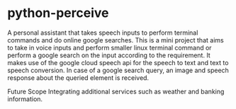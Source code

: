 # python-perceive
A personal assistant that takes speech inputs to perform terminal commands and do online google searches.
This is a mini project that aims to take in voice inputs and perform smaller linux terminal command or perform a google search on the input according to the requirement.
It makes use of the google cloud speech api for the speech to text and text to speech conversion.
In case of a google search query, an image and speech response about the queried element is received. 

Future Scope
Integrating additional services such as weather and banking information. 
